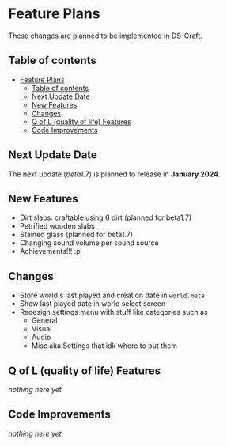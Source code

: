 
# Feature Plans

These changes are planned to be implemented in DS-Craft.

## Table of contents

- [Feature Plans](#feature-plans)
  - [Table of contents](#table-of-contents)
  - [Next Update Date](#next-update-data)
  - [New Features](#new-features)
  - [Changes](#changes)
  - [Q of L (quality of life) Features](#q-of-l-quality-of-life-features)
  - [Code Improvements](#code-improvements)

## Next Update Date

The next update (*beta1.7*) is planned to release in **January 2024**.

## New Features

- Dirt slabs: craftable using 6 dirt (planned for beta1.7)
- Petrified wooden slabs
- Stained glass (planned for beta1.7)
- Changing sound volume per sound source
- Achievements!!! :p

## Changes

- Store world's last played and creation date in `world.meta`
- Show last played date in world select screen
- Redesign settings menu with stuff like categories such as
  - General
  - Visual
  - Audio
  - Misc aka Settings that idk where to put them

## Q of L (quality of life) Features

*nothing here yet*

## Code Improvements

*nothing here yet*

